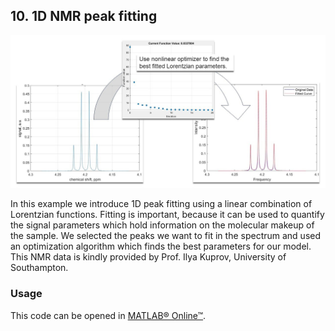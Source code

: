 ## 10. 1D NMR peak fitting   

![alt text](Peak_Fitting_1D_NMR_Figure.jpg)

In this example we introduce 1D peak fitting using a linear combination of Lorentzian functions. Fitting is important, because it can be used to quantify the signal parameters which hold information on the molecular makeup of the sample. We selected the peaks we want to fit in the spectrum and used an optimization algorithm which finds the best parameters for our model.
This NMR data is kindly provided by Prof. Ilya Kuprov, University of Southampton.  


### Usage

This code can be opened in [MATLAB® Online™](https://matlab.mathworks.com/).





